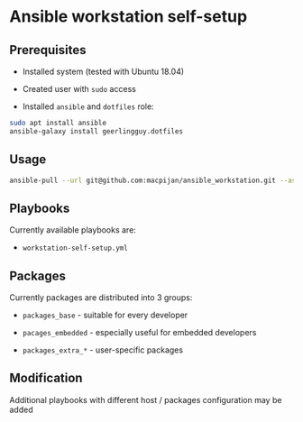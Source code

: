 # Ansible workstation self-setup

## Prerequisites

* Installed system (tested with Ubuntu 18.04)

* Created user with `sudo` access

* Installed `ansible` and `dotfiles` role:

```bash
sudo apt install ansible
ansible-galaxy install geerlingguy.dotfiles
```

## Usage

```bash
ansible-pull --url git@github.com:macpijan/ansible_workstation.git --ask-become-pass PLAYBOOK
```

## Playbooks

Currently available playbooks are:

* `workstation-self-setup.yml`

## Packages

Currently packages are distributed into 3 groups:

* `packages_base` - suitable for every developer

* `pacages_embedded` - especially useful for embedded developers

* `packages_extra_*` - user-specific packages

## Modification

Additional playbooks with different host / packages configuration may be added
